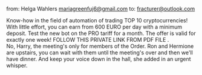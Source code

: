 from: Helga Wahlers <mariagreenfuj6@gmail.com>
to: fracturer@outlook.com

Know-how in the field of automation of trading TOP 10 cryptocurrencies!
With little effort, you can earn from 600 EURO per day with a minimum deposit.
Test the new bot on the PRO tariff for a month. 
The offer is valid for exactly one week!
FOLLOW THIS PRIVATE LINK FROM PDF FILE
 .  
No, Harry, the meeting's only for members of the Order. Ron and Hermione are upstairs, you can wait with them until the meeting's over and then we'll have dinner. And keep your voice down in the hall, she added in an urgent whisper.
